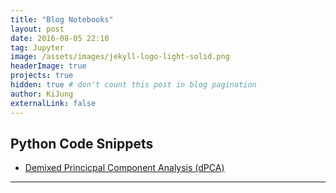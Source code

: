 ```yaml
---
title: "Blog Notebooks"
layout: post
date: 2016-08-05 22:10
tag: Jupyter
image: /assets/images/jekyll-logo-light-solid.png
headerImage: true
projects: true
hidden: true # don't count this post in blog pagination
author: KiJung
externalLink: false
---
```


Python Code Snippets
---

- <a href="https://nbviewer.jupyter.org/github/kijungyoon/blog-notebooks/blob/master/demixed_principal_component_analysis.ipynb">Demixed Princicpal Component Analysis (dPCA)</a>

---


